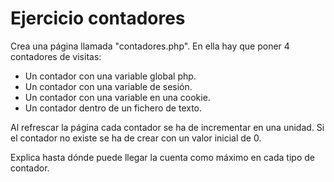 Ejercicio contadores
====================

Crea una página llamada "contadores.php".
En ella hay que poner 4 contadores de visitas:

  - Un contador con una variable global php.
  - Un contador con una variable de sesión.
  - Un contador con una variable en una cookie.
  - Un contador dentro de un fichero de texto.

Al refrescar la página cada contador se ha de incrementar en una unidad. Si el contador no existe se ha de crear con un valor inicial de 0.

Explica hasta dónde puede llegar la cuenta como máximo en cada tipo de contador.  
